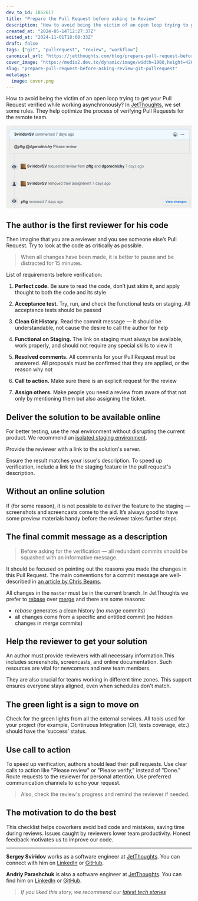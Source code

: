 ```yaml
---
dev_to_id: 1852617
title: "Prepare the Pull Request before asking to Review"
description: "How to avoid being the victim of an open loop trying to get your Pull Request verified while working..."
created_at: "2024-05-14T12:27:37Z"
edited_at: "2024-11-01T18:08:33Z"
draft: false
tags: ["git", "pullrequest", "review", "workflow"]
canonical_url: "https://jetthoughts.com/blog/prepare-pull-request-before-asking-review-git-pullrequest/"
cover_image: "https://media2.dev.to/dynamic/image/width=1000,height=420,fit=cover,gravity=auto,format=auto/https%3A%2F%2Fraw.githubusercontent.com%2Fjetthoughts%2Fjetthoughts.github.io%2Fmaster%2Fstatic%2Fassets%2Fimg%2Fblog%2Fprepare-pull-request-before-asking-review-git-pullrequest%2Ffile_0.png"
slug: "prepare-pull-request-before-asking-review-git-pullrequest"
metatags:
  image: cover.png
---
```

How to avoid being the victim of an open loop trying to get your Pull Request verified while working asynchronously? In [JetThoughts](https://www.jetthoughts.com/), we set some rules. They help optimize the process of verifying Pull Requests for the remote team.

![github activity history per pull request](file_0.png)

## The author is the first reviewer for his code

Then imagine that you are a reviewer and you see someone else’s Pull Request. Try to look at the code as critically as possible.

> When all changes have been made, it is better to pause and be distracted for 15 minutes.

List of requirements before verification:

 1. **Perfect code.** Be sure to read the code, don’t just skim it, and apply thought to both the code and its style

 2. **Acceptance test.** Try, run, and check the functional tests on staging. All acceptance tests should be passed

 3. **Clean Git History.** Read the commit message — it should be understandable, not cause the desire to call the author for help

 4. **Functional on Staging.** The link on staging must always be available, work properly, and should not require any special skills to view it

 5. **Resolved comments.** All comments for your Pull Request must be answered. All proposals must be confirmed that they are applied, or the reason why not

 6. **Call to action.** Make sure there is an explicit request for the review

 7. **Assign others.** Make people you need a review from aware of that not only by mentioning them but also assigning the ticket.

## Deliver the solution to be available online

For better testing, use the real environment without disrupting the current product. We recommend an [isolated staging environment](https://jetthoughts.com/blog/heroku-reviews-apps-prevent-delivering-bugs-on-production-ci-startup/).

Provide the reviewer with a link to the solution's server.

Ensure the result matches your issue's description. To speed up verification, include a link to the staging feature in the pull request's description.

## Without an online solution

If (for some reason), it is not possible to deliver the feature to the staging — screenshots and screencasts come to the aid. It’s always good to have some preview materials handy before the reviewer takes further steps.

## The final commit message as a description

> Before asking for the verification — all redundant commits should be squashed with an informative message.

It should be focused on pointing out the reasons you made the changes in this Pull Request. The main conventions for a commit message are well-described in [an article by Chris Beams](https://chris.beams.io/posts/git-commit/).

All changes in the `master` must be in the current branch. In JetThoughts we prefer to [rebase](https://git-scm.com/docs/git-rebase) over [merge](https://git-scm.com/docs/git-merge) and there are some reasons:

- _rebase_ generates a clean history (no _merge_ commits)
- all changes come from a specific and entitled commit (no hidden changes in _merge_ commits)

## Help the reviewer to get your solution

An author must provide reviewers with all necessary information.This includes screenshots, screencasts, and online documentation. Such resources are vital for newcomers and new team members.

They are also crucial for teams working in different time zones. This support ensures everyone stays aligned, even when schedules don't match.

## The green light is a sign to move on

Check for the green lights from all the external services. All tools used for your project (for example, Continuous Integration (CI), tests coverage, etc.) should have the ‘success’ status.

## Use call to action

To speed up verification, authors should lead their pull requests. Use clear calls to action like "Please review" or "Please verify," instead of "Done." Route requests to the reviewer for personal attention. Use preferred communication channels to echo your request. 

> Also, check the review's progress and remind the reviewer if needed.

## The motivation to do the best

This checklist helps coworkers avoid bad code and mistakes, saving time during reviews. Issues caught by reviewers lower team productivity. Honest feedback motivates us to improve our code.

---

**Sergey Sviridov** works as a software engineer at [JetThoughts](https://www.jetthoughts.com/). You can connect with him on [LinkedIn](https://www.linkedin.com/in/sergey-sviridov-83007199) or [GitHub](https://github.com/SviridovSV).

**Andriy Parashchuk** is also a software engineer at [JetThoughts](https://www.jetthoughts.com/). You can find him on [LinkedIn](https://www.linkedin.com/in/andriy-parashchuk-3aa56468/) or [GitHub](https://github.com/andriyParashchuk).

> *If you liked this story, we recommend our [latest tech stories](https://www.jetthoughts.com/blog/)*
